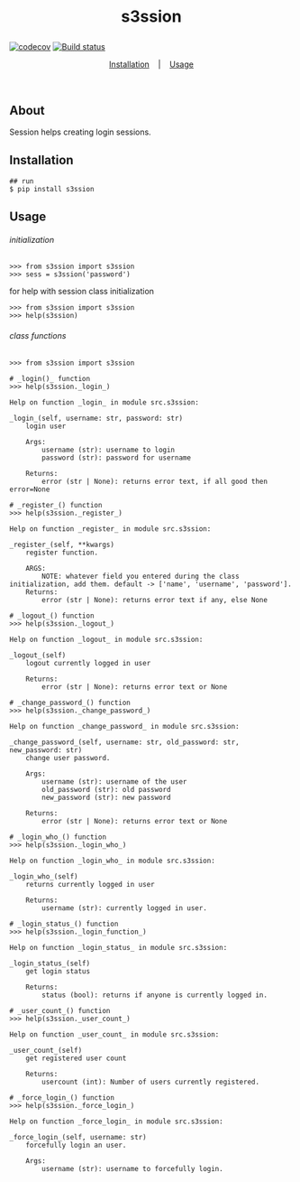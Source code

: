 # <p align='center'>s3ssion</p>

[![codecov](https://codecov.io/gh/d33pster/s3ssion/graph/badge.svg?token=R08LSVN441)](https://codecov.io/gh/d33pster/s3ssion)
[![Build status](https://ci.appveyor.com/api/projects/status/c3lp95w65r360b1l?svg=true)](https://ci.appveyor.com/project/d33pster/s3ssion)


<p align='center'>
    <a href='#Installation'>Installation</a>
    &nbsp;&nbsp;&nbsp;|&nbsp;&nbsp;&nbsp;
    <a href='#Usage'>Usage</a>
</p><br>

## About
Session helps creating login sessions.

## Installation
```console
## run
$ pip install s3ssion
```

## Usage

###### initialization
```console
>>> from s3ssion import s3ssion
>>> sess = s3ssion('password')
```
for help with session class initialization
```console
>>> from s3ssion import s3ssion
>>> help(s3ssion)
```

###### class functions
```console
>>> from s3ssion import s3ssion

# _login()_ function
>>> help(s3ssion._login_)

Help on function _login_ in module src.s3ssion:

_login_(self, username: str, password: str)
    login user

    Args:
        username (str): username to login
        password (str): password for username

    Returns:
        error (str | None): returns error text, if all good then error=None
```

```console
# _register_() function
>>> help(s3ssion._register_)

Help on function _register_ in module src.s3ssion:

_register_(self, **kwargs)
    register function.

    ARGS:
        NOTE: whatever field you entered during the class initialization, add them. default -> ['name', 'username', 'password'].
    Returns:
        error (str | None): returns error text if any, else None
```

```console
# _logout_() function
>>> help(s3ssion._logout_)

Help on function _logout_ in module src.s3ssion:

_logout_(self)
    logout currently logged in user

    Returns:
        error (str | None): returns error text or None
```

```console
# _change_password_() function
>>> help(s3ssion._change_password_)

Help on function _change_password_ in module src.s3ssion:

_change_password_(self, username: str, old_password: str, new_password: str)
    change user password.

    Args:
        username (str): username of the user
        old_password (str): old password
        new_password (str): new password

    Returns:
        error (str | None): returns error text or None
```

```console
# _login_who_() function
>>> help(s3ssion._login_who_)

Help on function _login_who_ in module src.s3ssion:

_login_who_(self)
    returns currently logged in user

    Returns:
        username (str): currently logged in user.
```

```console
# _login_status_() function
>>> help(s3ssion._login_function_)

Help on function _login_status_ in module src.s3ssion:

_login_status_(self)
    get login status

    Returns:
        status (bool): returns if anyone is currently logged in.
```

```console
# _user_count_() function
>>> help(s3ssion._user_count_)

Help on function _user_count_ in module src.s3ssion:

_user_count_(self)
    get registered user count

    Returns:
        usercount (int): Number of users currently registered.
```

```console
# _force_login_() function
>>> help(s3ssion._force_login_)

Help on function _force_login_ in module src.s3ssion:

_force_login_(self, username: str)
    forcefully login an user.

    Args:
        username (str): username to forcefully login.
```
